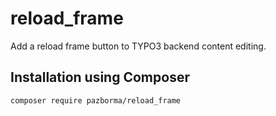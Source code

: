 # reload_frame

Add a reload frame button to TYPO3 backend content editing.

## Installation using Composer

```
composer require pazborma/reload_frame
```
